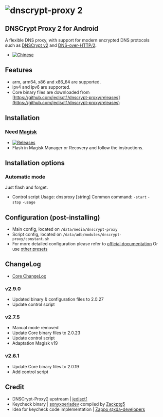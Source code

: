 # ![dnscrypt-proxy 2](https://raw.github.com/jedisct1/dnscrypt-proxy/master/logo.png?3)

## DNSCrypt Proxy 2 for Android
A flexible DNS proxy, with support for modern encrypted DNS protocols such as [DNSCrypt v2](https://github.com/DNSCrypt/dnscrypt-protocol/blob/master/DNSCRYPT-V2-PROTOCOL.txt) and [DNS-over-HTTP/2](https://tools.ietf.org/html/draft-ietf-doh-dns-over-https-03).
- [![Chinese](https://img.shields.io/badge/-%E4%B8%AD%E6%96%87-blue.svg?style=for-the-badge&logo=github)](./README_CN.md)
## Features
- arm, arm64, x86 and x86_64 are supported.
- ipv4 and ipv6 are supported.
- Core binary files are downloaded from [https://github.com/jedisct1/dnscrypt-proxy/releases](https://github.com/jedisct1/dnscrypt-proxy/releases)

## Installation
### Need [Magisk](https://github.com/topjohnwu/Magisk/release)
- [![Releases](https://img.shields.io/github/release/x4455/dnscrypt-proxy.svg?label=Latest%20Release&style=popout)](https://github.com/x4455/dnscrypt-proxy/releases/latest)
- Flash in Magisk Manager or Recovery and follow the instructions.

## Installation options
### Automatic mode
Just flash and forget.
- Control script
 Usage: dnsproxy [string]
 Common command: `-start` `-stop` `-usage`

## Configuration (post-installing)
- Main config, located on `/data/media/dnscrypt-proxy`
- Script config, located on `/data/adb/modules/dnscrypt-proxy/constant.sh`
- For more detailed configuration please refer to [official documentation](https://github.com/jedisct1/dnscrypt-proxy/wiki/Configuration) Or use [other presets](https://github.com/jedisct1/dnscrypt-proxy/wiki/Public-blacklists)

## ChangeLog
- [Core ChangeLog](https://github.com/jedisct1/dnscrypt-proxy/blob/master/ChangeLog)
### v2.9.0
- Updated binary & configuration files to 2.0.27
- Update control script
### v2.7.5
- Manual mode removed
- Update Core binary files to 2.0.23
- Update control script
- Adaptation Magisk v19
### v2.6.1
- Update Core binary files to 2.0.19
- Add control script

## Credit
- DNSCrypt-Proxy2 upstream | [jedisct1](https://github.com/jedisct1/dnscrypt-proxy)
- Keycheck binary | [sonyxperiadev](https://github.com/sonyxperiadev/device-sony-common-init/tree/master/keycheck) compiled by [Zackptg5](https://github.com/Zackptg5/Keycheck)
- Idea for keycheck code implementation | [Zappo @xda-developers](https://forum.xda-developers.com/showpost.php?p=71016567&postcount=98)
